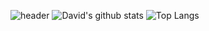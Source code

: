 ![header](https://capsule-render.vercel.app/api?type=transparent&color=auto&height=300&section=header&text=GO%20BackEnd&fontSize=90)
![David's github stats](https://github-readme-stats.vercel.app/api?username=David-Byun&theme=dark&show_icons=true)
![Top Langs](https://github-readme-stats.vercel.app/api/top-langs/?username=David-Byun&layout=compact&theme=tokyonight)

